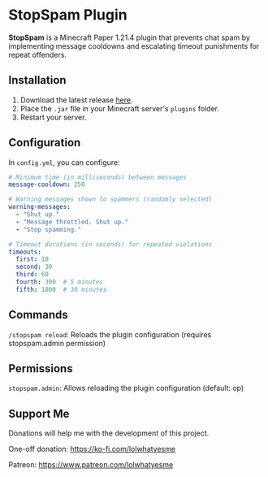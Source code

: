 # StopSpam Plugin
**StopSpam** is a Minecraft Paper 1.21.4 plugin that prevents chat spam by implementing message cooldowns and escalating timeout punishments for repeat offenders.

## Installation
1. Download the latest release [here](https://github.com/Jelly-Pudding/stopspam/releases/latest).
2. Place the `.jar` file in your Minecraft server's `plugins` folder.
3. Restart your server.

## Configuration
In `config.yml`, you can configure:
```yaml
# Minimum time (in milliseconds) between messages
message-cooldown: 250

# Warning messages shown to spammers (randomly selected)
warning-messages:
  - "Shut up."
  - "Message throttled. Shut up."
  - "Stop spamming."

# Timeout durations (in seconds) for repeated violations
timeouts:
  first: 10
  second: 30
  third: 60
  fourth: 300  # 5 minutes
  fifth: 1800  # 30 minutes
```

## Commands
`/stopspam reload`: Reloads the plugin configuration (requires stopspam.admin permission)

## Permissions
`stopspam.admin`: Allows reloading the plugin configuration (default: op)

## Support Me
Donations will help me with the development of this project.

One-off donation: https://ko-fi.com/lolwhatyesme

Patreon: https://www.patreon.com/lolwhatyesme
